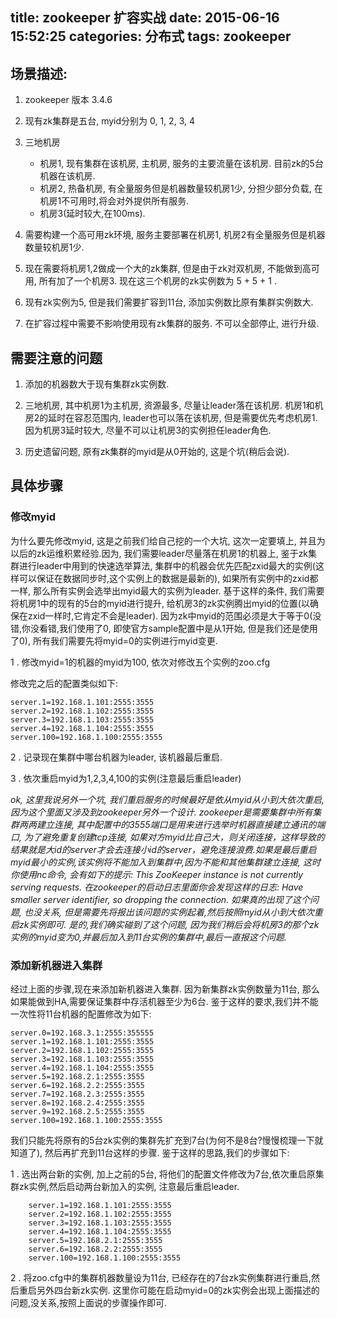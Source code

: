 

title: zookeeper 扩容实战
date: 2015-06-16 15:52:25
categories: 分布式
tags: zookeeper
---

## 场景描述:

1. zookeeper 版本 3.4.6

2. 现有zk集群是五台, myid分别为 0, 1, 2, 3, 4

3. 三地机房
    
    * 机房1, 现有集群在该机房, 主机房, 服务的主要流量在该机房. 目前zk的5台机器在该机房. 
    * 机房2, 热备机房, 有全量服务但是机器数量较机房1少, 分担少部分负载, 在机房1不可用时,将会对外提供所有服务.
    * 机房3(延时较大,在100ms).

4. 需要构建一个高可用zk环境, 服务主要部署在机房1, 机房2有全量服务但是机器数量较机房1少. 

5. 现在需要将机房1,2做成一个大的zk集群, 但是由于zk对双机房, 不能做到高可用, 所有加了一个机房3. 现在这三个机房的zk实例数为 5 + 5 + 1 .

6. 现有zk实例为5, 但是我们需要扩容到11台, 添加实例数比原有集群实例数大.

7. 在扩容过程中需要不影响使用现有zk集群的服务. 不可以全部停止, 进行升级.


## 需要注意的问题

1. 添加的机器数大于现有集群zk实例数.

2. 三地机房, 其中机房1为主机房, 资源最多, 尽量让leader落在该机房. 机房1和机房2的延时在容忍范围内, leader也可以落在该机房, 但是需要优先考虑机房1. 因为机房3延时较大, 尽量不可以让机房3的实例担任leader角色.

3. 历史遗留问题, 原有zk集群的myid是从0开始的, 这是个坑(稍后会说).


## 具体步骤

### 修改myid 

  为什么要先修改myid, 这是之前我们给自己挖的一个大坑, 这次一定要填上, 并且为以后的zk运维积累经验.因为, 我们需要leader尽量落在机房1的机器上, 鉴于zk集群进行leader中用到的快速选举算法, 集群中的机器会优先匹配zxid最大的实例(这样可以保证在数据同步时,这个实例上的数据是最新的), 如果所有实例中的zxid都一样, 那么所有实例会选举出myid最大的实例为leader. 基于这样的条件, 我们需要将机房1中的现有的5台的myid进行提升, 给机房3的zk实例腾出myid的位置(以确保在zxid一样时,它肯定不会是leader). 因为zk中myid的范围必须是大于等于0(没错,你没看错,我们使用了0, 即使官方sample配置中是从1开始, 但是我们还是使用了0), 所有我们需要先将myid=0的实例进行myid变更. 
  

1 . 修改myid=1的机器的myid为100, 依次对修改五个实例的zoo.cfg
   
  修改完之后的配置类似如下:
  		
	  		
	server.1=192.168.1.101:2555:3555
	server.2=192.168.1.102:2555:3555
	server.3=192.168.1.103:2555:3555
	server.4=192.168.1.104:2555:3555
	server.100=192.168.1.100:2555:3555

2 . 记录现在集群中哪台机器为leader, 该机器最后重启.

3 . 依次重启myid为1,2,3,4,100的实例(注意最后重启leader)

*ok, 这里我说另外一个坑, 我们重启服务的时候最好是依从myid从小到大依次重启, 因为这个里面又涉及到zookeeper另外一个设计.
 zookeeper是需要集群中所有集群两两建立连接, 其中配置中的3555端口是用来进行选举时机器直接建立通讯的端口, 为了避免重复创建tcp连接,
 如果对方myid比自己大，则关闭连接，这样导致的结果就是大id的server才会去连接小id的server，避免连接浪费.如果是最后重启myid最小的实例,该实例将不能加入到集群中,因为不能和其他集群建立连接, 这时你使用nc命令, 会有如下的提示: This ZooKeeper instance is not currently serving requests. 在zookeeper的启动日志里面你会发现这样的日志: Have smaller server identifier, so dropping the connection. 如果真的出现了这个问题, 也没关系, 但是需要先将报出该问题的实例起着,然后按照myid从小到大依次重启zk实例即可. 是的,我们确实碰到了这个问题, 因为我们稍后会将机房3的那个zk实例的myid变为0,并最后加入到11台实例的集群中,最后一直报这个问题.*


### 添加新机器进入集群

经过上面的步骤,现在来添加新机器进入集群. 因为新集群zk实例数量为11台, 那么如果能做到HA,需要保证集群中存活机器至少为6台. 鉴于这样的要求,我们并不能一次性将11台机器的配置修改为如下:
	

	server.0=192.168.3.1:2555:355555
	server.1=192.168.1.101:2555:3555
	server.2=192.168.1.102:2555:3555
	server.3=192.168.1.103:2555:3555
	server.4=192.168.1.104:2555:3555
	server.5=192.168.2.1:2555:3555
	server.6=192.168.2.2:2555:3555
	server.7=192.168.2.3:2555:3555
	server.8=192.168.2.4:2555:3555
	server.9=192.168.2.5:2555:3555
	server.100=192.168.1.100:2555:3555 



	
我们只能先将原有的5台zk实例的集群先扩充到7台(为何不是8台?慢慢梳理一下就知道了), 然后再扩充到11台这样的步骤. 鉴于这样的思路,我们的步骤如下:

1 . 选出两台新的实例, 加上之前的5台, 将他们的配置文件修改为7台,依次重启原集群zk实例,然后启动两台新加入的实例, 注意最后重启leader.
      
       	
		server.1=192.168.1.101:2555:3555
		server.2=192.168.1.102:2555:3555
		server.3=192.168.1.103:2555:3555
		server.4=192.168.1.104:2555:3555
		server.5=192.168.2.1:2555:3555
		server.6=192.168.2.2:2555:3555
		server.100=192.168.1.100:2555:3555 
		

	




2 . 将zoo.cfg中的集群机器数量设为11台, 已经存在的7台zk实例集群进行重启,然后重启另外四台新zk实例. 这里你可能在启动myid=0的zk实例会出现上面描述的问题,没关系,按照上面说的步骤操作即可.















